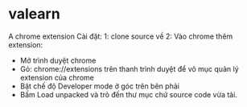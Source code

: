 # valearn
A chrome extension
Cài đặt:
1: clone source về
2: Vào chrome thêm extension:
  - Mở trình duyệt chrome
  - Gỏ: chrome://extensions trên thanh trình duyệt để vô mục quản lý extension của chrome
  - Bật chế độ Developer mode ở góc trên bên phải
  - Bấm Load unpacked và trỏ đến thư mục chứ source code vừa tải.
